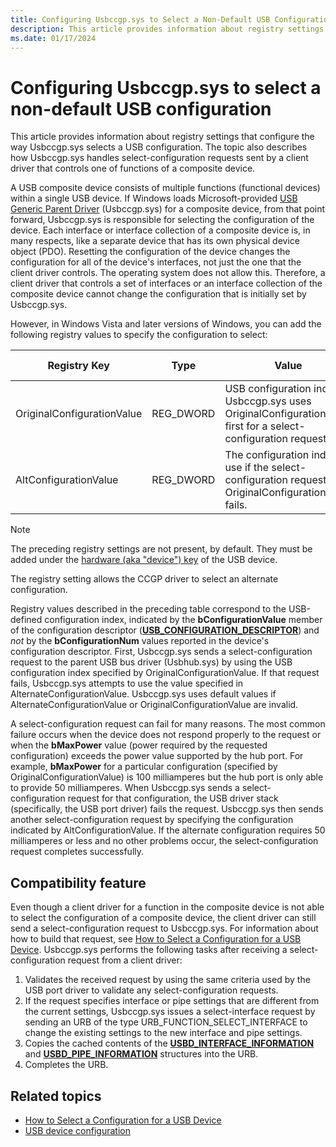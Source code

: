 ```yaml
---
title: Configuring Usbccgp.sys to Select a Non-Default USB Configuration
description: This article provides information about registry settings that configure the way Usbccgp.sys selects a USB configuration.
ms.date: 01/17/2024
---
```


# Configuring Usbccgp.sys to select a non-default USB configuration

This article provides information about registry settings that configure the way Usbccgp.sys selects a USB configuration. The topic also describes how Usbccgp.sys handles select-configuration requests sent by a client driver that controls one of functions of a composite device.

A USB composite device consists of multiple functions (functional devices) within a single USB device. If Windows loads Microsoft-provided [USB Generic Parent Driver](usb-common-class-generic-parent-driver.md) (Usbccgp.sys) for a composite device, from that point forward, Usbccgp.sys is responsible for selecting the configuration of the device. Each interface or interface collection of a composite device is, in many respects, like a separate device that has its own physical device object (PDO). Resetting the configuration of the device changes the configuration for all of the device's interfaces, not just the one that the client driver controls. The operating system does not allow this. Therefore, a client driver that controls a set of interfaces or an interface collection of the composite device cannot change the configuration that is initially set by Usbccgp.sys.

However, in Windows Vista and later versions of Windows, you can add the following registry values to specify the configuration to select:

| Registry Key | Type | Value | Default Value |
|---|---|---|---|
| OriginalConfigurationValue | REG_DWORD | USB configuration index. Usbccgp.sys uses OriginalConfigurationValue first for a select-configuration request. | 0 |
| AltConfigurationValue | REG_DWORD | The configuration index to use if the select-configuration request with OriginalConfigurationValue fails. | 0 |

> [!NOTE]
> The preceding registry settings are not present, by default. They must be added under the [hardware (aka "device") key](../install/opening-a-device-s-hardware-key.md) of the USB device.

The registry setting allows the CCGP driver to select an alternate configuration.

Registry values described in the preceding table correspond to the USB-defined configuration index, indicated by the **bConfigurationValue** member of the configuration descriptor (**[USB_CONFIGURATION_DESCRIPTOR](/windows-hardware/drivers/ddi/usbspec/ns-usbspec-_usb_configuration_descriptor)**) and *not* by the **bConfigurationNum** values reported in the device's configuration descriptor. First, Usbccgp.sys sends a select-configuration request to the parent USB bus driver (Usbhub.sys) by using the USB configuration index specified by OriginalConfigurationValue. If that request fails, Usbccgp.sys attempts to use the value specified in AlternateConfigurationValue. Usbccgp.sys uses default values if AlternateConfigurationValue or OriginalConfigurationValue are invalid.

A select-configuration request can fail for many reasons. The most common failure occurs when the device does not respond properly to the request or when the **bMaxPower** value (power required by the requested configuration) exceeds the power value supported by the hub port. For example, **bMaxPower** for a particular configuration (specified by OriginalConfigurationValue) is 100 milliamperes but the hub port is only able to provide 50 milliamperes. When Usbccgp.sys sends a select-configuration request for that configuration, the USB driver stack (specifically, the USB port driver) fails the request. Usbccgp.sys then sends another select-configuration request by specifying the configuration indicated by AltConfigurationValue. If the alternate configuration requires 50 milliamperes or less and no other problems occur, the select-configuration request completes successfully.

## Compatibility feature

Even though a client driver for a function in the composite device is not able to select the configuration of a composite device, the client driver can still send a select-configuration request to Usbccgp.sys. For information about how to build that request, see [How to Select a Configuration for a USB Device](how-to-select-a-configuration-for-a-usb-device.md). Usbccgp.sys performs the following tasks after receiving a select-configuration request from a client driver:

1. Validates the received request by using the same criteria used by the USB port driver to validate any select-configuration requests.
1. If the request specifies interface or pipe settings that are different from the current settings, Usbccgp.sys issues a select-interface request by sending an URB of the type URB_FUNCTION_SELECT_INTERFACE to change the existing settings to the new interface and pipe settings.
1. Copies the cached contents of the **[USBD_INTERFACE_INFORMATION](/windows-hardware/drivers/ddi/usb/ns-usb-_usbd_interface_information)** and **[USBD_PIPE_INFORMATION](/windows-hardware/drivers/ddi/usb/ns-usb-_usbd_pipe_information)** structures into the URB.
1. Completes the URB.

## Related topics

- [How to Select a Configuration for a USB Device](how-to-select-a-configuration-for-a-usb-device.md)
- [USB device configuration](configuring-usb-devices.md)
